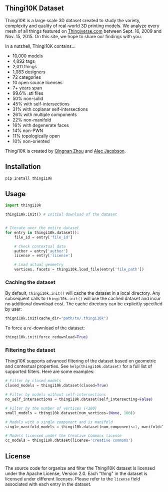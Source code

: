 ## Thingi10K Dataset

Thingi10K is a large scale 3D dataset created to study the variety, complexity and quality of
real-world 3D printing models. We analyze every mesh of all things featured on
[Thingiverse.com](https://www.thingiverse.com/)
between Sept. 16, 2009 and Nov. 15, 2015. On this site, we hope to share our findings with you.

In a nutshell, Thingi10K contains...

* 10,000 models
* 4,892 tags
* 2,011 things
* 1,083 designers
* 72 categories
* 10 open source licenses
* 7+ years span
* 99.6% .stl files
* 50% non-solid
* 45% with self-intersections
* 31% with coplanar self-intersections
* 26% with multiple components
* 22% non-manifold
* 16% with degenerate faces
* 14% non-PWN
* 11% topologically open
* 10% non-oriented

Thingi10K is created by [Qingnan Zhou](https://research.adobe.com/person/qingnan-zhou/) and [Alec
Jacobson](http://www.cs.toronto.edu/~jacobson/).

## Installation

```sh
pip install thingi10k
```

## Usage

```py
import thingi10k

thingi10k.init() # Initial download of the dataset


# Iterate over the entire dataset
for entry in thingi10k.dataset():
    file_id = entry['file_id']

    # Check contextual data
    author = entry['author']
    license = entry['license']

    # Load actual geometry
    vertices, facets = thingi10k.load_file(entry['file_path'])
```

### Caching the dataset

By default, `thingi10k.init()` will cache the dataset in a local directory.
Any subsequent calls to `thingi10k.init()` will use the cached dataset and incur no additional
download cost.
The cache directory can be explicitly specified by user:

```py
thigni10k.init(cache_dir="path/to/.thingi10k")
```

To force a re-download of the dataset:

```py
thingi10k.init(force_redownload=True)
```

### Filtering the dataset

Thingi10K supports advanced filtering of the dataset based on geometric and contextual properties.
See `help(thingi10k.dataset)` for a full list of supported filters. Here are some examples:

```py
# Filter by closed models
closed_models = thingi10k.dataset(closed=True)

# Filter by models without self-intersections
no_self_intersections = thingi10k.dataset(self_intersecting=False)

# Filter by the number of vertices (<100)
small_models = thingi10k.dataset(num_vertices=(None, 100))

# Models with a single component and is manifold
single_manifold_models = thingi10k.dataset(num_components=1, manifold=True)

# Models licensed under the Creative Commons license
cc_models = thingi10k.dataset(license='creative commons')
```

## License

The source code for organize and filter the Thingi10K dataset is licensed under the Apache License,
Version 2.0. Each "thing" in the dataset is licensed under different licenses. Please refer to the
`license` field associated with each entry in the dataset.


